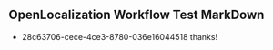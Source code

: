 ## OpenLocalization Workflow Test MarkDown
* 28c63706-cece-4ce3-8780-036e16044518 thanks!

<!--HONumber=Aug16_HO1-->


